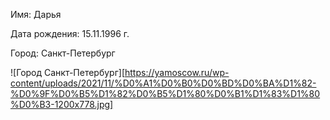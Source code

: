 Имя: Дарья

Дата рождения: 15.11.1996 г.

Город: Санкт-Петербург


![Город Санкт-Петербург][https://yamoscow.ru/wp-content/uploads/2021/11/%D0%A1%D0%B0%D0%BD%D0%BA%D1%82-%D0%9F%D0%B5%D1%82%D0%B5%D1%80%D0%B1%D1%83%D1%80%D0%B3-1200x778.jpg]